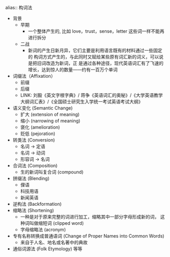 alias:: 构词法

- 背景
  - 早期
    - 一个整体产生的, 比如 love，trust，sense，letter 这些词一样不能再进行拆分
  - 二战
    - 新词的产生日新月异，它们主要是利用语言既有的材料通过一些固定的 构词方式产生的，与此同时又赋给某些原有词汇新的词义，可以说是把旧词改造为新词，正 是通过各种途径，现代英语词汇有了飞速的增长，达到惊人的数量——约有一百万个单词
- 词缀法（Affixation）
  - 前缀
  - 后缀
  - LINK: 刘毅《英文字根字典》/ 蒋争《英语词汇的奥秘》/《大学英语教学大纲词汇表》/《全国硕士研究生入学统一考试英语考试大纲》
- 语义变化 (Semantic Change)
  - 扩大 (extension of meaning)
  - 缩小 (narrowing of meaning)
  - 褒化 (amelioration)
  - 贬低 (pejoration)
- 转类法 (Conversion)
  - 名词 -> 定语
  - 名词 -> 动词
  - 形容词 -> 名词
- 合词法 (Composition)
  - 生的新词叫复合词 (compound)
- 拼缀法 (Blending)
  - 俚语
  - 科技用语
  - 新闻英语
- 逆构法 (Backformation)
- 缩略法 (Shortening)
  - 一种是对于原来完整的词进行加工，缩略其中一部分字母形成新的词， 这种词叫做缩短词 (clipped word)
  - 字母缩略法 (acronym)
- 专有名称转换成普通语词 (Change of Proper Names into Common Words)
  - 来自于人名、地名或名著中的典故
- 通俗词源法 (Folk Etymology) 等等